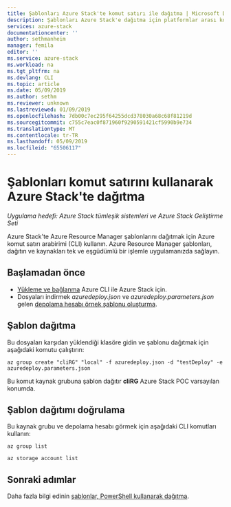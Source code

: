 ```yaml
---
title: Şablonları Azure Stack'te komut satırı ile dağıtma | Microsoft Docs
description: Şablonları Azure Stack'e dağıtma için platformlar arası komut satırı arabirimi (CLI) kullanmayı öğrenin.
services: azure-stack
documentationcenter: ''
author: sethmanheim
manager: femila
editor: ''
ms.service: azure-stack
ms.workload: na
ms.tgt_pltfrm: na
ms.devlang: CLI
ms.topic: article
ms.date: 05/09/2019
ms.author: sethm
ms.reviewer: unknown
ms.lastreviewed: 01/09/2019
ms.openlocfilehash: 7db00c7ec295f64255dcd378030a68c68f81219d
ms.sourcegitcommit: c755c7eac0f871960f9290591421cf5990b9e734
ms.translationtype: MT
ms.contentlocale: tr-TR
ms.lasthandoff: 05/09/2019
ms.locfileid: "65506117"
---
```

# <a name="deploy-templates-in-azure-stack-using-the-command-line"></a>Şablonları komut satırını kullanarak Azure Stack'te dağıtma

*Uygulama hedefi: Azure Stack tümleşik sistemleri ve Azure Stack Geliştirme Seti*

Azure Stack'te Azure Resource Manager şablonlarını dağıtmak için Azure komut satırı arabirimi (CLI) kullanın. Azure Resource Manager şablonları, dağıtın ve kaynakları tek ve eşgüdümlü bir işlemle uygulamanızda sağlayın.

## <a name="before-you-begin"></a>Başlamadan önce

- [Yükleme ve bağlanma](azure-stack-version-profiles-azurecli2.md) Azure CLI ile Azure Stack için.
- Dosyaları indirmek *azuredeploy.json* ve *azuredeploy.parameters.json* gelen [depolama hesabı örnek şablonu oluşturma](https://github.com/Azure/AzureStack-QuickStart-Templates/tree/master/101-create-storage-account).

## <a name="deploy-template"></a>Şablon dağıtma

Bu dosyaları karşıdan yüklendiği klasöre gidin ve şablonu dağıtmak için aşağıdaki komutu çalıştırın:

```azurecli
az group create "cliRG" "local" -f azuredeploy.json -d "testDeploy" -e azuredeploy.parameters.json
```

Bu komut kaynak grubuna şablon dağıtır **cliRG** Azure Stack POC varsayılan konumda.

## <a name="validate-template-deployment"></a>Şablon dağıtımı doğrulama

Bu kaynak grubu ve depolama hesabı görmek için aşağıdaki CLI komutları kullanın:

```azurecli
az group list

az storage account list
```

## <a name="next-steps"></a>Sonraki adımlar

Daha fazla bilgi edinin [şablonlar, PowerShell kullanarak dağıtma](azure-stack-deploy-template-powershell.md).
